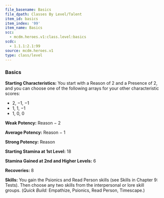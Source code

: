 ```yaml
---
file_basename: Basics
file_dpath: Classes By Level/Talent
item_id: basics
item_index: '99'
item_name: Basics
scc:
  - mcdm.heroes.v1:class.level:basics
scdc:
  - 1.1.1:2.1:99
source: mcdm.heroes.v1
type: class/level
---
```


### Basics

**Starting Characteristics:** You start with a Reason of 2 and a Presence of 2, and you can choose one of the following arrays for your other characteristic scores:

- 2, −1, −1
- 1, 1, −1
- 1, 0, 0

**Weak Potency:** Reason − 2

**Average Potency:** Reason − 1

**Strong Potency:** Reason

**Starting Stamina at 1st Level:** 18

**Stamina Gained at 2nd and Higher Levels:** 6

**Recoveries:** 8

**Skills:** You gain the Psionics and Read Person skills (see Skills in Chapter 9: Tests). Then choose any two skills from the interpersonal or lore skill groups. (*Quick Build:* Empathize, Psionics, Read Person, Timescape.)
